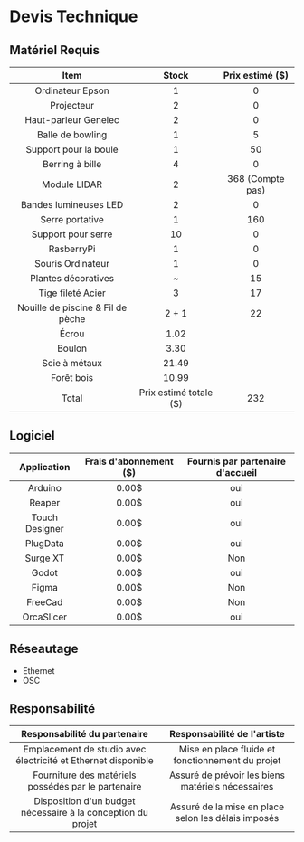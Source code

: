 # Devis Technique

## Matériel Requis
| Item                    | Stock    | Prix estimé ($) |
| :----------------------:| :------: |  :-----------:  |
| Ordinateur Epson        |  1       |  0              |
| Projecteur              |  2       |  0              |
| Haut-parleur Genelec    |  2       |  0              |
| Balle de bowling        |  1       |  5              |
| Support pour la boule   |  1       |  50             |
| Berring à bille         |  4       |  0              |
| Module LIDAR            |  2       |  368 (Compte pas)|
| Bandes lumineuses LED   |  2       |  0              |
| Serre portative         |  1       |  160            |
| Support pour serre      |  10      |  0              |
| RasberryPi              |  1       |  0              |
| Souris Ordinateur       |  1       |  0              |
| Plantes décoratives     |  ~       |  15             |
| Tige fileté Acier       |  3       |  17             |
| Nouille de piscine & Fil de pèche      |  2 + 1       |  22 |
| Écrou            | 1.02 |
| Boulon           | 3.30 | 
| Scie à métaux    | 21.49 | 
| Forêt bois       | 10.99 |
|  Total       | Prix estimé totale ($)  |  232        |


## Logiciel
| Application              |  Frais d'abonnement  ($)  |  Fournis par partenaire d'accueil  |
|  :--------------------:  |  :---------------------:  |  :-------------------------------: |
|  Arduino                 |  0.00$                    |  oui  |
|  Reaper                  |  0.00$                    |  oui  |
|  Touch Designer          |  0.00$                    |  oui  |
|  PlugData                |  0.00$                    |  oui  |
|  Surge XT                |  0.00$                    |  Non  |
|  Godot                   |  0.00$                    |  oui  |
|  Figma                   |  0.00$                    |  Non  |
|  FreeCad                 |  0.00$                    |  Non  |
|  OrcaSlicer              |  0.00$                    |  oui  |



## Réseautage
-  Ethernet
-  OSC
## Responsabilité
|  Responsabilité du partenaire |  Responsabilité de l'artiste  |
|  :--------------------------: |  :--------------------------: |
|  Emplacement de studio avec électricité et Ethernet disponible  |  Mise en place fluide et fonctionnement du projet|
|  Fourniture des matériels possédés par le partenaire  |  Assuré de prévoir les biens matériels nécessaires  |
|  Disposition d'un budget nécessaire à la conception du projet  |  Assuré de la mise en place selon les délais imposés |

 <!-- ## Référence * [Devis technique](https://tim-montmorency.com/582523-gestion/#/contenus/3_planification/50_devis_technique/) -->
